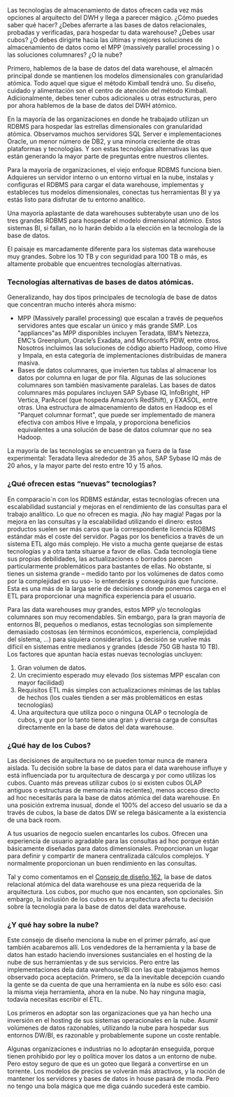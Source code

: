 ﻿---
UniqueId: oZTgDLUJsb
Title: "Consejo de diseño #175: No hay magia de base de datos"
Url: 2015/no-hay-magia-en la-base-de-datos.html
Date: 2016-12-27T10:07:04.2353977+01:00
SecondaryDate: 2015-06-08T00:00:00.0000000
Description: "Las tecnologías de almacenamiento de datos ofrecen cada vez mejores ventajas al arquitecto del DWH y llega a parecer mágico. ¿Debes aferrarte a las bases de datos relacionales para hospedar tu data warehouse? ¿Debes usar cubos? ¿O debes dirigirte hacia las últimas y mejores soluciones de almacenamiento de datos como el MPP (massively parallel processing ) o las soluciones columnares? ¿O la nube?"
Author: Joy Mundy
Category: ETL y calidad de datos
RelatedUrl: http://www.kimballgroup.com/2015/06/design-tip-175-there-is-no-database-magic/

---
Las tecnologías de almacenamiento de datos ofrecen cada vez más opciones al arquitecto del DWH y llega a parecer mágico. ¿Cómo puedes saber qué hacer? ¿Debes aferrarte a las bases de datos relacionales, probadas y verificadas, para hospedar tu data warehouse? ¿Debes usar cubos? ¿O debes dirigirte hacia las últimas y mejores soluciones de almacenamiento de datos como el MPP (massively parallel processing ) o las soluciones columnares? ¿O la nube?

Primero, hablemos de la base de datos del data warehouse, el almacén principal donde se mantienen los modelos dimensionales con granularidad atómica. Todo aquel que sigue el método Kimball tendrá uno. Su diseño, cuidado y alimentación son el centro de atención del método Kimball. Adicionalmente, debes tener cubos adicionales u otras estructuras, pero por ahora hablemos de la base de datos del DWH atómico.

En la mayoría de las organizaciones en donde he trabajado utilizan un RDBMS para hospedar las estrellas dimensionales con granularidad  atómica. Observamos muchos servidores SQL Server e implementaciones Oracle, un menor número de DB2, y una minoría creciente de otras plataformas y tecnologías. Y son estas tecnologías alternativas las que están generando la mayor parte de preguntas entre nuestros clientes.

Para la mayoría de organizaciones, el viejo enfoque RDBMS funciona bien. Adquieres un servidor interno o un entorno virtual en la nube, instalas y configuras el RDBMS para cargar el data warehouse, implementas y estableces tus modelos dimensionales, conectas tus herramientas BI y ya estás listo para disfrutar de tu entorno analítico.

Una mayoría aplastante de data warehouses subterabyte usan uno de los tres grandes RDBMS para hospedar el modelo dimensional atómico. Estos sistemas BI, si fallan, no lo harán debido a la elección en la tecnología de la base de datos.

El paisaje es marcadamente diferente para los sistemas data warehouse muy grandes. Sobre los 10 TB y con seguridad para 100 TB o más, es altamente probable que encuentres  tecnologías alternativas.

### Tecnologías alternativas de bases de datos atómicas.

Generalizando, hay dos tipos principales de tecnología de base de datos que concentran mucho interés ahora mismo:

- MPP (Massively parallel processing) que escalan a través de pequeños servidores antes que escalar un único y más grande SMP. Los "appliances"as MPP disponibles incluyen Teradata, IBM’s Netezza, EMC’s Greenplum, Oracle’s Exadata, and Microsoft’s PDW, entre otros. Nosotros incluimos las soluciones de código abierto Hadoop, como Hive y Impala, en esta categoría de implementaciones distribuidas de manera masiva.
- Bases de datos columnares, que invierten tus tablas al almacenar los datos por columna en lugar de por fila. Algunas de las soluciones columnares son también masivamente paralelas. Las bases de datos columnares más populares incluyen SAP Sybase IQ, InfoBright, HP Vertica, ParAccel (que hospeda Amazon’s RedShift), y EXASOL, entre otras. Una estructura de almacenamiento de datos en Hadoop es el "Parquet columnar format", que puede ser implementado de manera efectiva con ambos Hive e Impala, y proporciona beneficios equivalentes a una solución de base de datos columnar que no sea Hadoop.

La mayoría de las tecnologías se encuentran ya fuera de la fase experimental: Teradata lleva alrededor de  35 años, SAP Sybase IQ más de 20 años, y la mayor parte del resto entre 10 y 15 años.

### ¿Qué ofrecen estas “nuevas” tecnologías?

En comparacio´n con los RDBMS estándar, estas tecnologías ofrecen una escalabilidad sustancial y mejoras en el rendimiento de  las consultas para el trabajo analítico. Lo que no ofrecen es magia. ¡No hay magia! Pagas por la mejora en las consultas y la escalabilidad utilizando el dinero: estos productos suelen ser más caros que la correspondiente licencia RDBMS estándar más el coste del servidor. Pagas por los beneficios a través de un sistema ETL algo más complejo. He visto a mucha gente quejarse de estas tecnologías y a otra tanta situarse a favor de ellas. Cada tecnología tiene sus propias debilidades, las actualizaciones o borrados parecen particularmente problemáticos para bastantes de ellas. No obstante, si tienes un sistema grande – medido tanto por los volúmenes de datos como por la complejidad en su uso- lo entenderás y conseguirás que funcione. Esta es una más de la larga serie de decisiones donde ponemos carga en el ETL para proporcionar una magnífica experiencia para el usuario.

Para las data warehouses muy grandes, estos MPP y/o tecnologías columnares son muy recomendables. Sin embargo, para la gran mayoría de  entornos BI, pequeños o medianos, estas tecnologías son simplemente demasiado costosas (en términos económicos, experiencia, complejidad del sistema, ...) para siquiera considerarlos. La decisión se vuelve más difícil en sistemas entre medianos y grandes (desde 750 GB hasta 10 TB). Los factores que apuntan hacía estas nuevas tecnologías uncluyen:

1. Gran volumen de datos.
2. Un crecimiento esperado  muy elevado (los sistemas MPP escalan con mayor facilidad)
3. Requisitos ETL más simples con actualizaciones mínimas de las tablas de hechos (los cuales tienden a ser más problemáticos en estas tecnologías)
4. Una arquitectura que utiliza poco o ninguna OLAP o tecnología de cubos, y  que por lo tanto tiene una gran y diversa carga de consultas directamente en la base de datos del data warehouse.

### ¿Qué hay de los Cubos?

Las decisiones de arquitectura no se pueden tomar nunca de manera aislada. Tu decisión sobre la base de datos para el data warehouse influye y está influenciada por tu arquitectura de descarga y por como utilizas los cubos. Cuanto más preveas utilizar cubos (o si existen cubos OLAP antiguos o estructuras de memoria más recientes), menos acceso directo ad hoc necesitarás para la base de datos atómica del data warehouse. En una posición extrema inusual, donde el 100% del acceso del usuario se da a través de cubos, la base de datos DW se relega básicamente a la existencia de una back room.

A tus usuarios de negocio  suelen encantarles los cubos. Ofrecen una experiencia de usuario agradable para las consultas ad hoc porque están básicamente diseñadas para datos dimensionales. Proporcionan un lugar para definir y compartir de manera centralizada cálculos complejos. Y normalmente proporcionan un buen rendimiento en las consultas.

Tal y como comentamos en el [Consejo de diseño 162][1], la base de datos relacional atómica del data warehouse es una pieza requerida de la arquitectura. Los cubos, por mucho que nos encanten, son opcionales. Sin embargo, la inclusión de los cubos en tu arquitectura afecta tu decisión sobre la tecnología para la base de datos del data warehouse.

### ¿Y qué hay sobre la nube?

Este consejo de diseño menciona la nube en el primer párrafo, así que también acabaremos allí. Los vendedores de la herramienta y la base de datos han estado haciendo inversiones sustanciales en el hosting de la nube de sus herramientas y de sus servicios. Pero entre las implementaciones dela data warehouse/BI con las que trabajamos hemos observado poca aceptación. Primero, se da la inevitable decepción cuando la gente se da cuenta de que una herramienta en la nube es sólo eso: casi la misma vieja herramienta, ahora en la nube. No hay ninguna magia, todavía necesitas escribir el ETL.

Los primeros en adoptar son las organizaciones que ya han hecho una inversión en el hosting de sus sistemas operacionales en la nube. Asumir volúmenes de datos razonables, utilizando la nube para hospedar sus entornos DW/BI, es razonable y probablemente supone un coste rentable.

Algunas organizaciones e industrias no lo adoptarán enseguida, porque tienen prohibido por ley o política mover los datos a un entorno de nube. Pero estoy seguro de que es un goteo que llegará a convertirse en un torrente. Los modelos de precios se volverán más atractivos, y la noción de mantener los servidores y bases de datos in house pasará de moda. Pero no tengo una bola mágica que me diga cuándo sucederá este cambio.





[1]: http://www.kimballgroup.com/2014/01/design-tip-162-leverage-data-visualization-tools-but-avoid-anarchy/